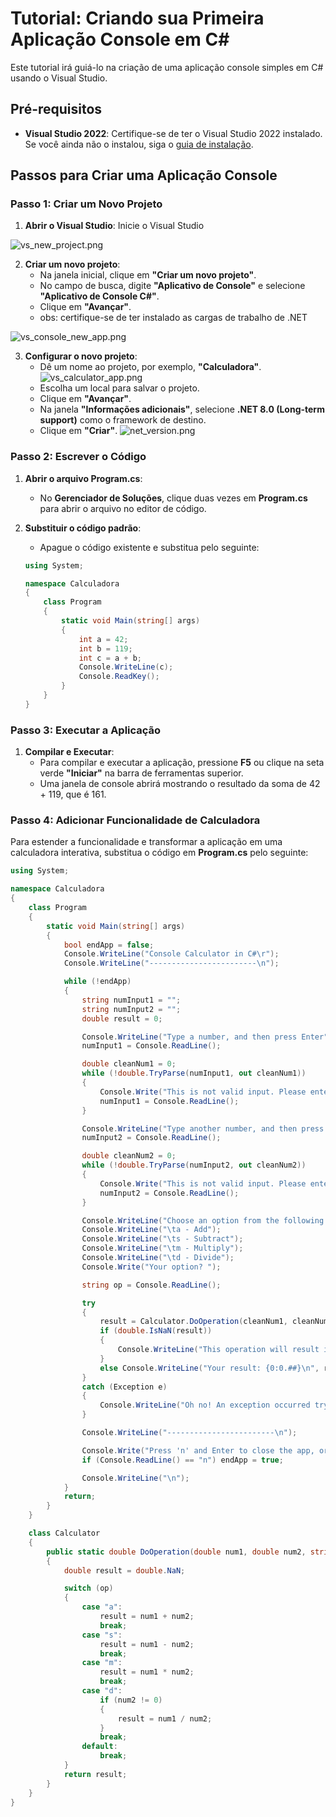 # Tutorial: Criando sua Primeira Aplicação Console em C#

Este tutorial irá guiá-lo na criação de uma aplicação console simples em C# usando o Visual Studio.

## Pré-requisitos

- **Visual Studio 2022**: Certifique-se de ter o Visual Studio 2022 instalado. Se você ainda não o instalou, siga o [guia de instalação](https://learn.microsoft.com/pt-br/visualstudio/install/install-visual-studio?view=vs-2022).

## Passos para Criar uma Aplicação Console

### Passo 1: Criar um Novo Projeto

1. **Abrir o Visual Studio**: Inicie o Visual Studio

![vs_new_project.png](vs_new_project.png)

2. **Criar um novo projeto**:
    - Na janela inicial, clique em **"Criar um novo projeto"**.
    - No campo de busca, digite **"Aplicativo de Console"** e selecione **"Aplicativo de Console C#"**.
    - Clique em **"Avançar"**.
    - obs: certifique-se de ter instalado as cargas de trabalho de .NET

![vs_console_new_app.png](vs_console_new_app.png)

3. **Configurar o novo projeto**:
   - Dê um nome ao projeto, por exemplo, **"Calculadora"**.
      ![vs_calculator_app.png](vs_calculator_app.png)
   - Escolha um local para salvar o projeto.
   - Clique em **"Avançar"**.
   - Na janela **"Informações adicionais"**, selecione **.NET 8.0 (Long-term support)** como o framework de destino.
   - Clique em **"Criar"**.
     ![net_version.png](net_version.png)



### Passo 2: Escrever o Código

1. **Abrir o arquivo Program.cs**:
    - No **Gerenciador de Soluções**, clique duas vezes em **Program.cs** para abrir o arquivo no editor de código.

2. **Substituir o código padrão**:
    - Apague o código existente e substitua pelo seguinte:

    ```C#
   using System;

    namespace Calculadora
    {
        class Program
        {
            static void Main(string[] args)
            {
                int a = 42;
                int b = 119;
                int c = a + b;
                Console.WriteLine(c);
                Console.ReadKey();
            }
        }
    }
    ```

### Passo 3: Executar a Aplicação

1. **Compilar e Executar**:
    - Para compilar e executar a aplicação, pressione **F5** ou clique na seta verde **"Iniciar"** na barra de ferramentas superior.
    - Uma janela de console abrirá mostrando o resultado da soma de 42 + 119, que é 161.

### Passo 4: Adicionar Funcionalidade de Calculadora

Para estender a funcionalidade e transformar a aplicação em uma calculadora interativa, substitua o código em **Program.cs** pelo seguinte:

```C#
using System;

namespace Calculadora
{
    class Program
    {
        static void Main(string[] args)
        {
            bool endApp = false;
            Console.WriteLine("Console Calculator in C#\r");
            Console.WriteLine("------------------------\n");

            while (!endApp)
            {
                string numInput1 = "";
                string numInput2 = "";
                double result = 0;

                Console.WriteLine("Type a number, and then press Enter");
                numInput1 = Console.ReadLine();

                double cleanNum1 = 0;
                while (!double.TryParse(numInput1, out cleanNum1))
                {
                    Console.Write("This is not valid input. Please enter an integer value: ");
                    numInput1 = Console.ReadLine();
                }

                Console.WriteLine("Type another number, and then press Enter");
                numInput2 = Console.ReadLine();

                double cleanNum2 = 0;
                while (!double.TryParse(numInput2, out cleanNum2))
                {
                    Console.Write("This is not valid input. Please enter an integer value: ");
                    numInput2 = Console.ReadLine();
                }

                Console.WriteLine("Choose an option from the following list:");
                Console.WriteLine("\ta - Add");
                Console.WriteLine("\ts - Subtract");
                Console.WriteLine("\tm - Multiply");
                Console.WriteLine("\td - Divide");
                Console.Write("Your option? ");

                string op = Console.ReadLine();

                try
                {
                    result = Calculator.DoOperation(cleanNum1, cleanNum2, op);
                    if (double.IsNaN(result))
                    {
                        Console.WriteLine("This operation will result in a mathematical error.\n");
                    }
                    else Console.WriteLine("Your result: {0:0.##}\n", result);
                }
                catch (Exception e)
                {
                    Console.WriteLine("Oh no! An exception occurred trying to do the math.\n - Details: " + e.Message);
                }

                Console.WriteLine("------------------------\n");

                Console.Write("Press 'n' and Enter to close the app, or press any other key and Enter to continue: ");
                if (Console.ReadLine() == "n") endApp = true;

                Console.WriteLine("\n");
            }
            return;
        }
    }

    class Calculator
    {
        public static double DoOperation(double num1, double num2, string op)
        {
            double result = double.NaN;

            switch (op)
            {
                case "a":
                    result = num1 + num2;
                    break;
                case "s":
                    result = num1 - num2;
                    break;
                case "m":
                    result = num1 * num2;
                    break;
                case "d":
                    if (num2 != 0)
                    {
                        result = num1 / num2;
                    }
                    break;
                default:
                    break;
            }
            return result;
        }
    }
}
```

<seealso>
   <category ref="wrs">
      <a href="https://learn.microsoft.com/pt-br/visualstudio/get-started/csharp/tutorial-console?view=vs-2022"/>
      <a href="https://learn.microsoft.com/pt-br/visualstudio/get-started/csharp/tutorial-console-part-2?view=vs-2022"/>   
   </category>
</seealso>